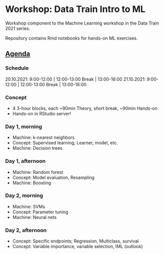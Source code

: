 # Workshop: Data Train Intro to ML

<!-- badges: start -->
<!-- badges: end -->

Workshop component to the Machine Learning workshop in the Data Train
2021 series.

Repository contains Rmd notebooks for hands-on ML exercises.

## [Agenda](https://github.com/bips-hb/lehre_datatrain)

### Schedule
20.10.2021: 9:00-12:00 | 12:00-13:00 Break | 13:00-16:00
21.10.2021: 9:00-12:00 | 12:00-13:00 Break | 13:00-16:00

### Concept
* 4 3-hour blocks, each ~90min Theory, short break, ~90min Hands-on
* Hands-on in RStudio server! 

### Day 1, morning
* Machine: k-nearest neighbors
* Concept: Supervised learning; Learner, model, etc.
* Machine: Decision trees

### Day 1, afternoon
* Machine: Random forest
* Concept: Model evaluation, Resampling
* Machine: Boosting

### Day 2, morning
* Machine: SVMs 
* Concept: Parameter tuning
* Machine: Neural nets

### Day 2, afternoon
* Concept: Specific endpoints; Regression, Multiclass, survival
* Concept: Variable importance, variable selection, IML (outlook)
